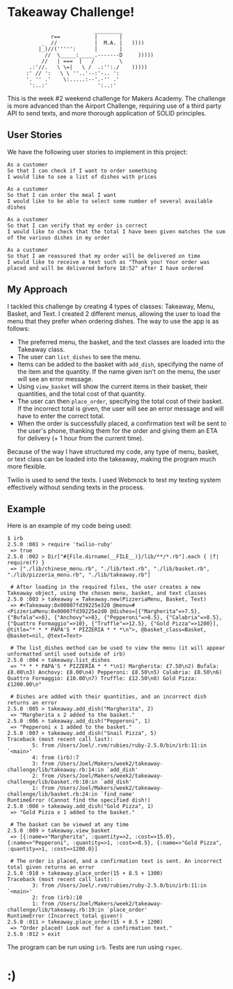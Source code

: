 # Takeaway Challenge!
```
                            _________
              r==           |       |
           _  //            |  M.A. |   ))))
          |_)//(''''':      |       |
            //  \_____:_____.-------D     )))))
           //   | ===  |   /        \
       .:'//.   \ \=|   \ /  .:'':./    )))))
      :' // ':   \ \ ''..'--:'-.. ':
      '. '' .'    \:.....:--'.-'' .'
       ':..:'                ':..:'

 ```

This is the week #2 weekend challenge for Makers Academy. The challenge is more advanced than the Airport Challenge, requiring use of a third party API to send texts, and more thorough application of SOLID principles.

## User Stories

We have the following user stories to implement in this project:

```
As a customer
So that I can check if I want to order something
I would like to see a list of dishes with prices

As a customer
So that I can order the meal I want
I would like to be able to select some number of several available dishes

As a customer
So that I can verify that my order is correct
I would like to check that the total I have been given matches the sum of the various dishes in my order

As a customer
So that I am reassured that my order will be delivered on time
I would like to receive a text such as "Thank you! Your order was placed and will be delivered before 18:52" after I have ordered
```

## My Approach

I tackled this challenge by creating 4 types of classes: Takeaway, Menu, Basket, and Text. I created 2 different menus, allowing the user to load the menu that they prefer when ordering dishes. The way to use the app is as follows:
* The preferred menu, the basket, and the text classes are loaded into the Takeaway class.
* The user can `list_dishes` to see the menu.
* Items can be added to the basket with `add_dish`, specifying the name of the item and the quantity. If the name given isn't on the menu, the user will see an error message.
* Using `view_basket` will show the current items in their basket, their quantities, and the total cost of that quantity.
* The user can then `place_order`, specifying the total cost of their basket. If the incorrect total is given, the user will see an error message and will have to enter the correct total.
* When the order is successfully placed, a confirmation text will be sent to the user's phone, thanking them for the order and giving them an ETA for delivery (+ 1 hour from the current time).

Because of the way I have structured my code, any type of menu, basket, or text class can be loaded into the takeaway, making the program much more flexible.

Twilio is used to send the texts. I used Webmock to test my texting system effectively without sending texts in the process.

## Example

Here is an example of my code being used:

```
$ irb
2.5.0 :001 > require 'twilio-ruby'
 => true
2.5.0 :002 > Dir["#{File.dirname(__FILE__)}/lib/**/*.rb"].each { |f| require(f) }
 => ["./lib/chinese_menu.rb", "./lib/text.rb", "./lib/basket.rb", "./lib/pizzeria_menu.rb", "./lib/takeaway.rb"]

 # After loading in the required files, the user creates a new Takeaway object, using the chosen menu, basket, and text classes
2.5.0 :003 > takeaway = Takeaway.new(PizzeriaMenu, Basket, Text)
 => #<Takeaway:0x00007fd39225e320 @menu=#<PizzeriaMenu:0x00007fd39225e2d0 @dishes=[{"Margherita"=>7.5}, {"Bufala"=>8}, {"Anchovy"=>8}, {"Pepperoni"=>8.5}, {"Calabria"=>8.5}, {"Quattro Formaggio"=>10}, {"Truffle"=>12.5}, {"Gold Pizza"=>1200}], @title="* * * PAPA'S * PIZZERIA * * *\n">, @basket_class=Basket, @basket=nil, @text=Text>

 # The list_dishes method can be used to view the menu (it will appear unformatted until used outside of irb)
2.5.0 :004 > takeaway.list_dishes
 => "* * * PAPA'S * PIZZERIA * * *\n1) Margherita: £7.50\n2) Bufala: £8.00\n3) Anchovy: £8.00\n4) Pepperoni: £8.50\n5) Calabria: £8.50\n6) Quattro Formaggio: £10.00\n7) Truffle: £12.50\n8) Gold Pizza: £1200.00\n"

 # Dishes are added with their quantities, and an incorrect dish returns an error
2.5.0 :005 > takeaway.add_dish("Margherita", 2)
 => "Margherita x 2 added to the basket."
2.5.0 :006 > takeaway.add_dish("Pepperoni", 1)
 => "Pepperoni x 1 added to the basket."
2.5.0 :007 > takeaway.add_dish("Snail Pizza", 5)
Traceback (most recent call last):
        5: from /Users/Joel/.rvm/rubies/ruby-2.5.0/bin/irb:11:in `<main>'
        4: from (irb):7
        3: from /Users/Joel/Makers/week2/takeaway-challenge/lib/takeaway.rb:14:in `add_dish'
        2: from /Users/Joel/Makers/week2/takeaway-challenge/lib/basket.rb:10:in `add_dish'
        1: from /Users/Joel/Makers/week2/takeaway-challenge/lib/basket.rb:24:in `find_name'
RuntimeError (Cannot find the specified dish!)
2.5.0 :008 > takeaway.add_dish("Gold Pizza", 1)
 => "Gold Pizza x 1 added to the basket."

 # The basket can be viewed at any time
2.5.0 :009 > takeaway.view_basket
 => [{:name=>"Margherita", :quantity=>2, :cost=>15.0}, {:name=>"Pepperoni", :quantity=>1, :cost=>8.5}, {:name=>"Gold Pizza", :quantity=>1, :cost=>1200.0}]

 # The order is placed, and a confirmation text is sent. An incorrect total given returns an error
2.5.0 :010 > takeaway.place_order(15 + 8.5 + 1300)
Traceback (most recent call last):
        3: from /Users/Joel/.rvm/rubies/ruby-2.5.0/bin/irb:11:in `<main>'
        2: from (irb):10
        1: from /Users/Joel/Makers/week2/takeaway-challenge/lib/takeaway.rb:19:in `place_order'
RuntimeError (Incorrect total given!)
2.5.0 :011 > takeaway.place_order(15 + 8.5 + 1200)
 => "Order placed! Look out for a confirmation text."
2.5.0 :012 > exit
```

The program can be run using `irb`. Tests are run using `rspec`.

:)
===========

